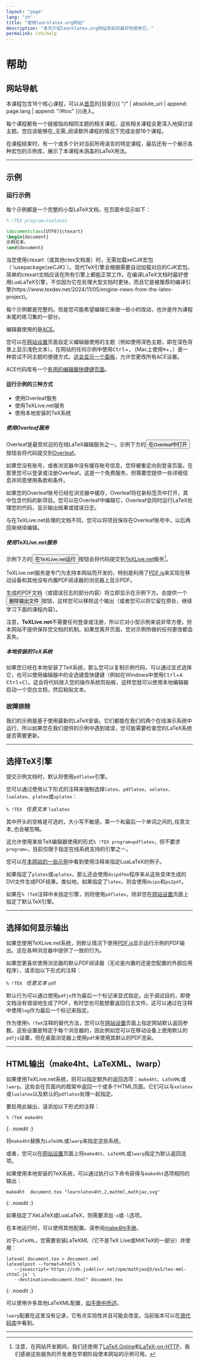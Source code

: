 ```yaml
---
layout: "page"
lang: "zh"
title: "使用learnlatex.org网站"
description: "本页介绍learnlatex.org网站及如何最好地使用它。"
permalink: /zh/help
---
```

<script>
  function acesettings() {
      editors['pre0'].execCommand("showSettingsMenu");
  }
</script>

# 帮助

## 网站导航

本课程包含16个核心课程，可以从[首页](./)的[目录]({{ "/" | absolute_url | append: page.lang | append: "/#toc" }})进入。

每个课程都有一个链接指向相同主题的相关课程，这些相关课程会更深入地探讨该主题。您应该能够在_无需_阅读额外课程的情况下完成全部16个课程。

在课程结束时，有一个或多个针对当前所用语言的特定课程，最后还有一个展示各种宏包的示例库，展示了本课程未涵盖的LaTeX用法。

---

## 示例

### 运行示例

每个示例都是一个完整的小型LaTeX文档，在页面中显示如下：

```latex
% !TEX program=lualatex

\documentclass[UTF8]{ctexart}
\begin{document}
示例文本。
\end{document}
```

<p class="hint">当您使用ctexart（或其他ctex文档类）时，无需加载xeCJK宏包（`\usepackage{xeCJK}`）。现代TeX引擎会根据需要自动加载对应的CJK宏包，简单的ctexart文档应该在所有引擎上都能正常工作。在编译LaTeX文档时最好使用LuaLaTeX引擎，不仅因为它在处理大型文档时更快，而且它是被推荐的编译引擎(https://www.texdev.net/2024/11/05/engine-news-from-the-latex-project)。</p>

每个示例都是完整的。但是您可能希望编辑它来做一些小的改动，也许是作为课程末尾的练习集的一部分。

编辑器使用的是[ACE](https://ace.c9.io/)。

您可以在[网站设置](settings)页面自定义编辑器使用的主题（例如使用深色主题，即在深色背景上显示浅色文本）。在网站的任何示例中使用<kbd>Ctrl</kbd>+<kbd>,</kbd>（Mac上使用<kbd>⌘</kbd>+<kbd>,</kbd>）是一种尝试不同主题的便捷方式。[这会显示一个面板](javascript:acesettings())，允许您更改所有ACE设置。

ACE代码库有一个[有用的编辑器快捷键页面](https://github.com/ajaxorg/ace/wiki/Default-Keyboard-Shortcuts)。

#### 运行示例的三种方式

* 使用Overleaf服务
* 使用TeXLive.net服务
* 使用本地安装的TeX系统

##### 使用Overleaf服务

Overleaf是最受欢迎的在线LaTeX编辑服务之一。示例下方的<button>在Overleaf中打开</button>按钮会将代码提交到[Overleaf](https://www.overleaf.com/about)。

如果您没有账号，或者浏览器中没有缓存账号信息，您将被重定向到登录页面，在那里您可以登录或注册Overleaf。这是一个免费服务，但需要您提供一些详细信息并同意使用条款和条件。

如果您的Overleaf账号已经在浏览器中缓存，Overleaf将在新标签页中打开，其中包含代码的新项目。您可以在Overleaf中编辑它，Overleaf会同时运行LaTeX处理您的代码，显示输出结果或错误日志。

与在TeXLive.net处理的文档不同，您可以将项目保存在Overleaf账号中，以后再回来继续编辑。

##### 使用TeXLive.net服务

示例下方的<button>在TeXLive.net运行</button>按钮会将代码提交到[TeXLive.net](https://texlive.net)服务[^1]。

TeXLive.net服务是专门为支持本网站而开发的，特别是利用了[PDF.js](https://mozilla.github.io/pdf.js/)来实现在移动设备和其他没有内置PDF阅读器的浏览器上显示PDF。

生成的PDF文档（或错误日志的部分内容）将立即显示在示例下方。会提供一个<button>删除输出文件</button>按钮，这样您可以移除这个输出（或者您可以将它留在原处，继续学习下面的课程内容）。

注意，**TeXLive.net**不需要任何登录或注册，所以它对小型示例来说非常方便，但本网站不提供保存您文档的机制。如果您离开页面，您对示例所做的任何更改都会丢失。

##### 本地安装的TeX系统

如果您已经在本地安装了TeX系统，那么您可以复制示例代码，可以通过显式选择它，也可以使用编辑器中的全选键盘快捷键（例如在Windows中使用<kbd>Ctrl</kbd>+<kbd>A</kbd> <kbd>Ctrl</kbd>+<kbd>C</kbd>）。这会将代码放入您的操作系统剪贴板，这样您就可以使用本地编辑器启动一个空白文档，然后粘贴文本。

### 故障排除

我们的示例是基于使用最新的LaTeX安装。它们都能在我们的两个在线演示系统中运行，所以如果您在我们提供的示例中遇到错误，您可能需要检查您的LaTeX系统是否需要更新。

---

## 选择TeX引擎

提交示例文档时，默认将使用`pdflatex`引擎。

您可以通过使用以下形式的注释来强制选择`latex`、`pdflatex`、`xelatex`、`lualatex`、`platex`或`uplatex`：

`% !TEX ` _任意文本_ `lualatex`

其中开头的空格是可选的，大小写不敏感，第一个和最后一个单词之间的_任意文本_也会被忽略。

这允许使用某些TeX编辑器使用的形式`% !TEX program=pdflatex`，但不要求`program=`，目前仅限于指定在线系统支持的引擎之一。

您可以在[本网站的一些示例](more-14)中看到使用注释来指定LuaLaTeX的例子。

如果指定了`platex`或`uplatex`，那么还会使用`dvipdfmx`程序来从这些变体生成的DVI文件生成PDF结果。类似地，如果指定了`latex`，则会使用`dvips`和`ps2pdf`。

如果在`% !TeX`注释中未指定引擎，则将使用`pdflatex`，除非您在[网站设置](settings)页面上指定了默认TeX引擎。

---

## 选择如何显示输出

如果您使用TeXLive.net系统，则默认情况下使用[PDF.js](https://mozilla.github.io/pdf.js/)显示运行示例的PDF输出。这在各种浏览器中提供了一致的行为。

如果您更喜欢使用浏览器的默认PDF阅读器（无论是内置的还是您配置的外部应用程序），请添加以下形式的注释：

`% !TEX ` _任意文本_ `pdf`

默认行为可以通过使用`pdfjs`作为最后一个标记来显式指定。出于调试目的，即使文档没有错误地生成了PDF，有时您也可能想要返回日志文件。这可以通过在注释中使用`log`作为最后一个标记来指定。

作为使用`% !TeX`注释的替代方法，您可以在[网站设置](settings)页面上指定网站默认返回参数。这些设置是特定于每个浏览器的，因此例如您可以在移动设备上使用默认的`pdfjs`设置，但在桌面浏览器上使用`pdf`来使用其默认的PDF渲染。

---

## HTML输出（make4ht、LaTeXML、lwarp）

如果使用TeXLive.net系统，则可以指定额外的返回选项：`make4ht`、`LaTeXML`或`lwarp`。这些会在页面内的框架中返回一个或多个HTML页面。它们可以与`xelatex`或`lualatex`以及默认的`pdflatex`处理一起指定。

要启用此输出，请添加以下形式的注释：

```
% !TeX make4ht
```
{: .noedit :}

将`make4ht`替换为`LaTeXML`或`lwarp`来指定这些系统。

或者，您可以在[网站设置](settings)页面上将`make4ht`、`LaTeXML`或`lwarp`指定为默认返回选项。

如果使用本地安装的TeX系统，可以通过执行以下命令获得与`make4ht`选项相同的输出：

```
make4ht  document.tex "learnlatex4ht,2,mathml,mathjax,svg"
```
{: .noedit :}

如果指定了XeLaTeX或LuaLaTeX，则需要添加`-x`或`-l`选项。

在本地运行时，可以使用其他配置。请参阅[make4ht手册](https://texdoc.org/pkg/make4ht)。

对于`LaTeXML`，您需要安装LaTeXML（它不是TeX Live或MiKTeX的一部分）并使用：

```
latexml document.tex > document.xml
latexmlpost --format=html5 \
   --javascript='https://cdn.jsdelivr.net/npm/mathjax@3/es5/tex-mml-chtml.js' \
   --destination=document.html" document.tex
```
{: .noedit :}

可以使用许多其他LaTeXML配置，[如手册中所述](https://dlmf.nist.gov/LaTeXML/manual/)。

`lwarp`配置在这里没有记录，它有点实验性并且可能会改变。当前版本可以在[源代码库](https://github.com/davidcarlisle/latexcgi/blob/main/lwarp/latexcgilwarp)中看到。

---

[^1]: 注意，在网站开发期间，我们还使用了[LaTeX.Online](https://latexonline.cc/)和[LaTeX-on-HTTP](https://github.com/YtoTech/latex-on-http)，我们感谢这些服务的开发者在早期阶段使本网站的示例可用。


